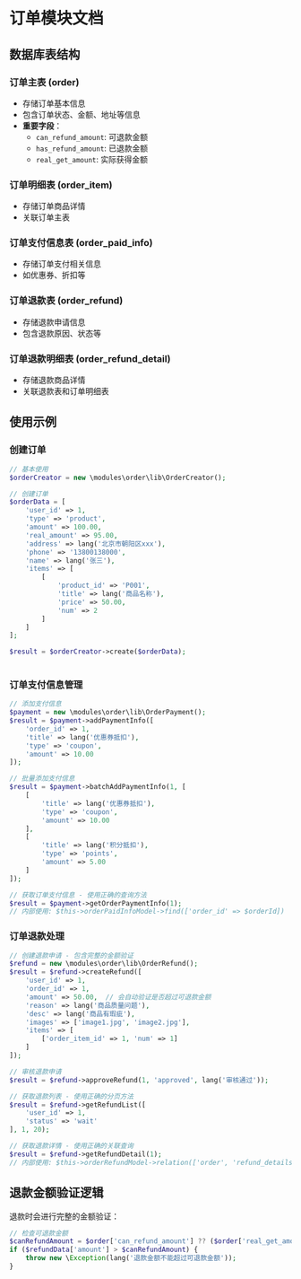 # 订单模块文档
 
## 数据库表结构

### 订单主表 (order)
- 存储订单基本信息
- 包含订单状态、金额、地址等信息
- **重要字段**：
  - `can_refund_amount`: 可退款金额
  - `has_refund_amount`: 已退款金额
  - `real_get_amount`: 实际获得金额

### 订单明细表 (order_item)
- 存储订单商品详情
- 关联订单主表

### 订单支付信息表 (order_paid_info)
- 存储订单支付相关信息
- 如优惠券、折扣等

### 订单退款表 (order_refund)
- 存储退款申请信息
- 包含退款原因、状态等

### 订单退款明细表 (order_refund_detail)
- 存储退款商品详情
- 关联退款表和订单明细表

## 使用示例

### 创建订单

```php
// 基本使用
$orderCreator = new \modules\order\lib\OrderCreator();

// 创建订单
$orderData = [
    'user_id' => 1,
    'type' => 'product',
    'amount' => 100.00,
    'real_amount' => 95.00,
    'address' => lang('北京市朝阳区xxx'),
    'phone' => '13800138000',
    'name' => lang('张三'),
    'items' => [
        [
            'product_id' => 'P001',
            'title' => lang('商品名称'),
            'price' => 50.00,
            'num' => 2
        ]
    ]
];

$result = $orderCreator->create($orderData);
 
```

### 订单支付信息管理

```php
// 添加支付信息
$payment = new \modules\order\lib\OrderPayment();
$result = $payment->addPaymentInfo([
    'order_id' => 1,
    'title' => lang('优惠券抵扣'),
    'type' => 'coupon',
    'amount' => 10.00
]);

// 批量添加支付信息
$result = $payment->batchAddPaymentInfo(1, [
    [
        'title' => lang('优惠券抵扣'),
        'type' => 'coupon',
        'amount' => 10.00
    ],
    [
        'title' => lang('积分抵扣'),
        'type' => 'points',
        'amount' => 5.00
    ]
]);

// 获取订单支付信息 - 使用正确的查询方法
$result = $payment->getOrderPaymentInfo(1);
// 内部使用: $this->orderPaidInfoModel->find(['order_id' => $orderId])
```

### 订单退款处理

```php
// 创建退款申请 - 包含完整的金额验证
$refund = new \modules\order\lib\OrderRefund();
$result = $refund->createRefund([
    'user_id' => 1,
    'order_id' => 1,
    'amount' => 50.00,  // 会自动验证是否超过可退款金额
    'reason' => lang('商品质量问题'),
    'desc' => lang('商品有瑕疵'),
    'images' => ['image1.jpg', 'image2.jpg'],
    'items' => [
        ['order_item_id' => 1, 'num' => 1]
    ]
]);

// 审核退款申请
$result = $refund->approveRefund(1, 'approved', lang('审核通过'));

// 获取退款列表 - 使用正确的分页方法
$result = $refund->getRefundList([
    'user_id' => 1,
    'status' => 'wait'
], 1, 20); 

// 获取退款详情 - 使用正确的关联查询
$result = $refund->getRefundDetail(1);
// 内部使用: $this->orderRefundModel->relation(['order', 'refund_details'])->find($refundId)
```
 
 
## 退款金额验证逻辑

退款时会进行完整的金额验证：

```php
// 检查可退款金额
$canRefundAmount = $order['can_refund_amount'] ?? ($order['real_get_amount'] - $order['has_refund_amount']);
if ($refundData['amount'] > $canRefundAmount) {
    throw new \Exception(lang('退款金额不能超过可退款金额'));
}
```
    